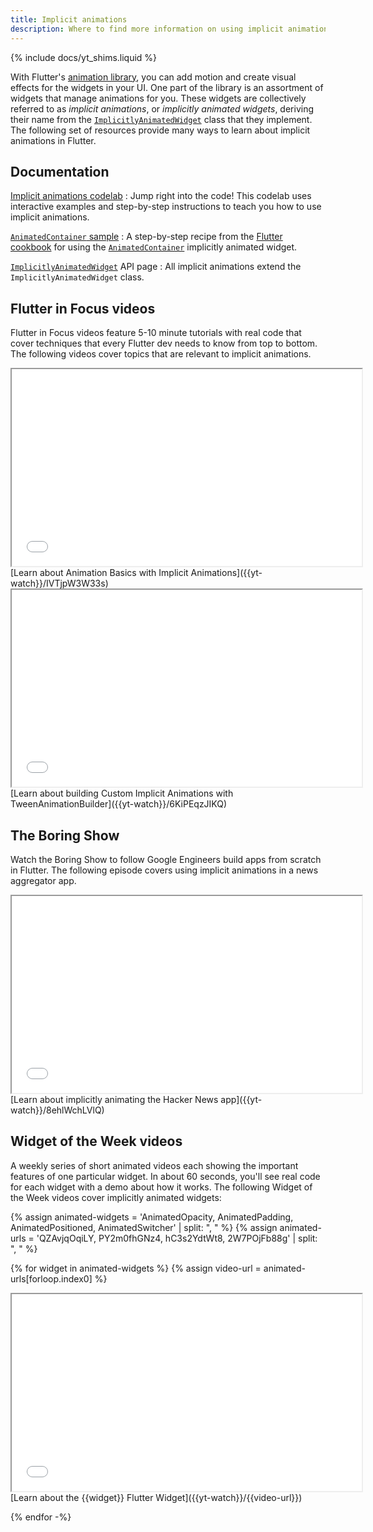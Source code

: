 ```yaml
---
title: Implicit animations
description: Where to find more information on using implicit animations in Flutter.
---
```


{% include docs/yt_shims.liquid %}

With Flutter's [animation library][],
you can add motion and create visual effects
for the widgets in your UI.
One part of the library is an assortment of widgets
that manage animations for you.
These widgets are collectively referred to as _implicit animations_,
or _implicitly animated widgets_, deriving their name from the
[`ImplicitlyAnimatedWidget`][] class that they implement.
The following set of resources provide many ways to learn
about implicit animations in Flutter.

## Documentation

[Implicit animations codelab][]
: Jump right into the code!
  This codelab uses interactive examples
  and step-by-step instructions to teach you
  how to use implicit animations.

[`AnimatedContainer` sample][]
: A step-by-step recipe from the [Flutter cookbook][]
  for using the [`AnimatedContainer`][]
  implicitly animated widget.

[`ImplicitlyAnimatedWidget`][] API page
: All implicit animations extend the `ImplicitlyAnimatedWidget` class.

## Flutter in Focus videos

Flutter in Focus videos feature 5-10 minute tutorials
with real code that cover techniques
that every Flutter dev needs to know from top to bottom.
The following videos cover topics
that are relevant to implicit animations.

<iframe width="560" height="315" src="{{yt-embed}}/IVTjpW3W33s" title="Learn about basic Flutter animation with implicit animations" {{yt-set}}></iframe>
[Learn about Animation Basics with Implicit Animations]({{yt-watch}}/IVTjpW3W33s)

<iframe width="560" height="315" src="{{yt-embed}}/6KiPEqzJIKQ" title="Learn about building Custom Implicit Animations with TweenAnimationBuilder" {{yt-set}}></iframe>
[Learn about building Custom Implicit Animations with TweenAnimationBuilder]({{yt-watch}}/6KiPEqzJIKQ)

## The Boring Show

Watch the Boring Show to follow Google Engineers build apps
from scratch in Flutter. The following episode covers
using implicit animations in a news aggregator app.

<iframe width="560" height="315" src="{{yt-embed}}/8ehlWchLVlQ" title="about implicitly animating the Hacker News app" {{yt-set}}></iframe>
[Learn about implicitly animating the Hacker News app]({{yt-watch}}/8ehlWchLVlQ)

## Widget of the Week videos

A weekly series of short animated videos each showing
the important features of one particular widget.
In about 60 seconds, you'll see real code for each
widget with a demo about how it works.
The following Widget of the Week videos cover
implicitly animated widgets:

{% assign animated-widgets = 'AnimatedOpacity, AnimatedPadding, AnimatedPositioned, AnimatedSwitcher' | split: ", " %}
{% assign animated-urls = 'QZAvjqOqiLY, PY2m0fhGNz4, hC3s2YdtWt8, 2W7POjFb88g' | split: ", " %}

{% for widget in animated-widgets %}
{% assign video-url = animated-urls[forloop.index0] %}

<iframe width="560" height="315" src="{{yt-embed}}/{{video-url}}" title="Learn about the {{widget}} Flutter Widget" {{yt-set}}></iframe>
[Learn about the {{widget}} Flutter Widget]({{yt-watch}}/{{video-url}})

{% endfor -%}

[`AnimatedContainer` sample]: {{site.url}}/cookbook/animation/animated-container
[`AnimatedContainer`]: {{site.api}}/flutter/widgets/AnimatedContainer-class.html
[animation library]: {{site.api}}/flutter/animation/animation-library.html
[Flutter cookbook]: {{site.url}}/cookbook
[Implicit animations codelab]: {{site.url}}/codelabs/implicit-animations
[`ImplicitlyAnimatedWidget`]: {{site.api}}/flutter/widgets/ImplicitlyAnimatedWidget-class.html
